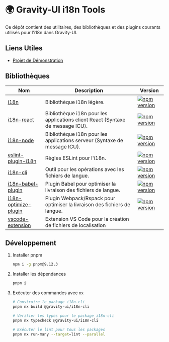 # 🌍 Gravity-UI i18n Tools

Ce dépôt contient des utilitaires, des bibliothèques et des plugins courants utilisés pour l'i18n dans Gravity-UI.

## Liens Utiles

- [Projet de Démonstration](./example/README.md)

## Bibliothèques

| Nom                                                    | Description                                                         | Version                                                |
|-------------------------------------------------------------|------------------------------------------------------------------|----------------------------------------------------------------|
| [i18n](./packages/i18n/README.md)                 | Bibliothèque i18n légère.                  |  <a href="https://npmjs.com/package/@gravity-ui/i18n-core"><img src="https://img.shields.io/npm/v/@gravity-ui/i18n?style=flat-square&colorA=564341&colorB=EDED91" alt="npm version" /></a> |
| [i18n-react](./packages/i18n-react/README.md)               | Bibliothèque i18n pour les applications client React (Syntaxe de message ICU).              |  <a href="https://npmjs.com/package/@gravity-ui/i18n-react"><img src="https://img.shields.io/npm/v/@gravity-ui/i18n-react?style=flat-square&colorA=564341&colorB=EDED91" alt="npm version" /></a> |
| [i18n-node](./packages/i18n-node/README.md)                 | Bibliothèque i18n pour les applications serveur (Syntaxe de message ICU).                        |  <a href="https://npmjs.com/package/@gravity-ui/i18n-node"><img src="https://img.shields.io/npm/v/@gravity-ui/i18n-node?style=flat-square&colorA=564341&colorB=EDED91" alt="npm version" /></a> |
| [eslint-plugin-i18n](./packages/eslint-plugin-i18n/README.md) | Règles ESLint pour l'i18n.                                       |  <a href="https://npmjs.com/package/@gravity-ui/eslint-plugin-i18n"><img src="https://img.shields.io/npm/v/@gravity-ui/eslint-plugin-i18n?style=flat-square&colorA=564341&colorB=EDED91" alt="npm version" /></a> |
| [i18n-cli](./packages/i18n-cli/README.md)                   | Outil pour les opérations avec les fichiers de langue.                   |  <a href="https://npmjs.com/package/@gravity-ui/i18n-cli"><img src="https://img.shields.io/npm/v/@gravity-ui/i18n-cli?style=flat-square&colorA=564341&colorB=EDED91" alt="npm version" /></a> |
| [i18n-babel-plugin](./packages/i18n-babel-plugin/README.md) | Plugin Babel pour optimiser la livraison des fichiers de langue.           |  <a href="https://npmjs.com/package/@gravity-ui/i18n-babel-plugin"><img src="https://img.shields.io/npm/v/@gravity-ui/i18n-babel-plugin?style=flat-square&colorA=564341&colorB=EDED91" alt="npm version" /></a> |
| [i18n-optimize-plugin](./packages/i18n-optimize-plugin/README.md) | Plugin Webpack/Rspack pour optimiser la livraison des fichiers de langue. |  <a href="https://npmjs.com/package/@gravity-ui/i18n-optimize-plugin"><img src="https://img.shields.io/npm/v/@gravity-ui/i18n-optimize-plugin?style=flat-square&colorA=564341&colorB=EDED91" alt="npm version" /></a> |
| [vscode-extension](./packages/vscode-extension/README.md) | Extension VS Code pour la création de fichiers de localisation | |

## Développement

1. Installer pnpm

    ```bash
    npm i -g pnpm@9.12.3
    ```

1. Installer les dépendances

    ```bash
    pnpm i
    ```

1. Exécuter des commandes avec `nx`

    ```bash
    # Construire le package i18n-cli
    pnpm nx build @gravity-ui/i18n-cli

    # Vérifier les types pour le package i18n-cli
    pnpm nx typecheck @gravity-ui/i18n-cli

    # Exécuter le lint pour tous les packages
    pnpm nx run-many --target=lint --parallel
    ```